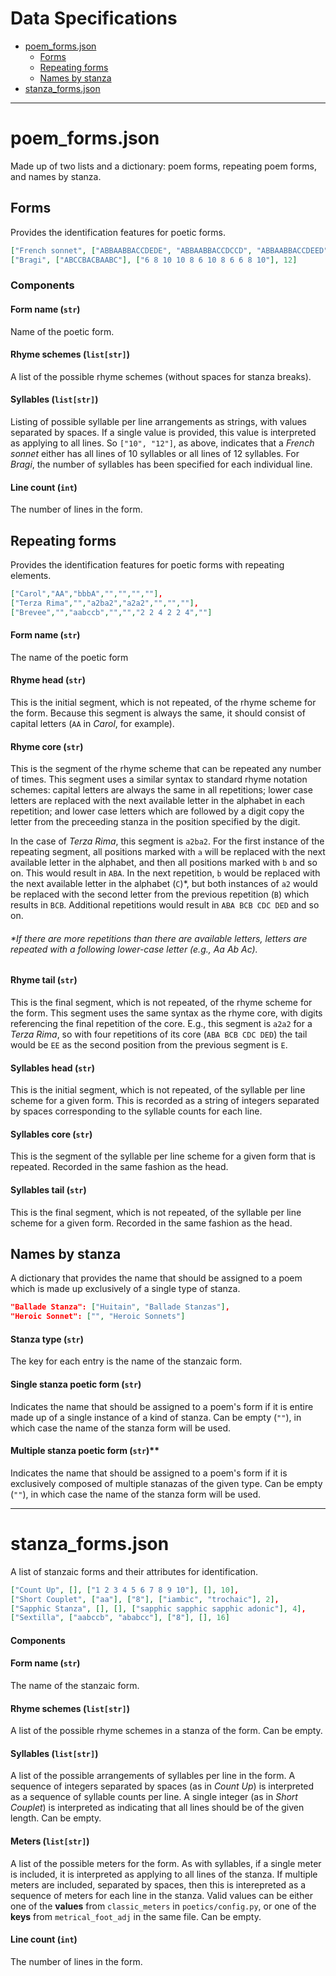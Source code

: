 # Data Specifications
- [poem_forms.json](#poem_formsjson)  
  * [Forms](#forms)  
  * [Repeating forms](#repeating-forms)  
  * [Names by stanza](#names-by-stanza)  
- [stanza_forms.json](#stanza_formsjson)  
---

# poem_forms.json
Made up of two lists and a dictionary: poem forms, repeating poem forms, and names by stanza.

## Forms
Provides the identification features for poetic forms.
```json 
["French sonnet", ["ABBAABBACCDEDE", "ABBAABBACCDCCD", "ABBAABBACCDEED"], ["10", "12"], 14],
["Bragi", ["ABCCBACBAABC"], ["6 8 10 10 8 6 10 8 6 6 8 10"], 12]
```
### Components  
#### Form name (`str`)  
Name of the poetic form.

#### Rhyme schemes (`list[str]`)  
A list of the possible rhyme schemes (without spaces for stanza breaks).

#### Syllables (`list[str]`)  
Listing of possible syllable per line arrangements as strings, with values separated by spaces. If a single value is 
provided, this value is interpreted as applying to all lines. So `["10", "12"]`, as above, indicates that a _French 
sonnet_ either has all lines of 10 syllables or all lines of 12 syllables. For _Bragi_, the number of syllables has
been specified for each individual line.

#### Line count (`int`)  
The number of lines in the form.  

## Repeating forms
Provides the identification features for poetic forms with repeating elements.
```json 
["Carol","AA","bbbA","","","",""],
["Terza Rima","","a2ba2","a2a2","","",""],
["Brevee","","aabccb","","","2 2 4 2 2 4",""]
```
#### Form name (`str`)  
The name of the poetic form

#### Rhyme head (`str`)  
This is the initial segment, which is not repeated, of the rhyme scheme for the form. Because this segment is 
always the same, it should consist of capital letters (`AA` in _Carol_, for example).  

#### Rhyme core (`str`)  
This is the segment of the rhyme scheme that can be repeated any number of times. This segment uses 
a similar syntax to standard rhyme notation schemes: capital letters are always the same in all repetitions;
lower case letters are replaced with the next available letter in the alphabet in each repetition; and lower 
case letters which are followed by a digit copy the letter from the preceeding stanza in the position 
specified by the  digit.  

In the case of _Terza Rima_, this segment is `a2ba2`. For the first instance of the repeating segment, all 
positions marked with `a` will be replaced with the next available letter in the alphabet, and then all positions marked
with `b` and so on. This would result in `ABA`. In the next repetition, `b` would be replaced with the next available letter in the alphabet
(`C`)*, but both instances of `a2` would be replaced with the second letter from the previous repetition (`B`) which results in 
`BCB`. Additional repetitions would result in `ABA BCB CDC DED` and so on.

###### *If there are more repetitions than there are available letters, letters are repeated with a following lower-case letter (e.g., Aa Ab Ac). 

#### Rhyme tail (`str`)  
This is the final segment, which is not repeated, of the rhyme scheme for the form. This segment 
uses the same syntax as the rhyme core, with digits referencing the final repetition of the core. E.g., this segment is
`a2a2` for a _Terza Rima_, so with four repetitions of its core (`ABA BCB CDC DED`) the tail would be `EE` as the second 
position from the previous segment is `E`.

#### Syllables head (`str`)  
This is the initial segment, which is not repeated, of the syllable per line scheme for a given form.
This is recorded as a string of integers separated by spaces corresponding to the syllable counts for each line.

#### Syllables core (`str`)  
This is the segment of the syllable per line scheme for a given form that is repeated. Recorded in the same
fashion as the head. 

#### Syllables tail (`str`)  
This is the final segment, which is not repeated, of the syllable per line scheme for a given form.
Recorded in the same fashion as the head.  

## Names by stanza
A dictionary that provides the name that should be assigned to a poem which is made up exclusively of a single type of 
stanza.
```json 
"Ballade Stanza": ["Huitain", "Ballade Stanzas"],
"Heroic Sonnet": ["", "Heroic Sonnets"]
```
#### Stanza type (`str`)  
The key for each entry is the name of the stanzaic form.  

#### Single stanza poetic form (`str`)  
Indicates the name that should be assigned to a poem's form if it is entire made up of a single instance
of a kind of stanza. Can be empty (`""`), in which case the name of the stanza form will be used.

#### Multiple stanza poetic form (`str`)**   
Indicates the name that should be assigned to a poem's form if it is exclusively composed of multiple stanazas 
of the given type. Can be empty (`""`), in which case the name of the stanza form will be used.

---

# stanza_forms.json
A list of stanzaic forms and their attributes for identification.
```json 
["Count Up", [], ["1 2 3 4 5 6 7 8 9 10"], [], 10],
["Short Couplet", ["aa"], ["8"], ["iambic", "trochaic"], 2],
["Sapphic Stanza", [], [], ["sapphic sapphic sapphic adonic"], 4],
["Sextilla", ["aabccb", "ababcc"], ["8"], [], 16]
```
#### Components 
#### Form name (`str`)  
The name of the stanzaic form.  

#### Rhyme schemes (`list[str]`)  
A list of the possible rhyme schemes in a stanza of the form. Can be empty.

#### Syllables (`list[str]`)  
A list of the possible arrangements of syllables per line in the form. A sequence of integers
separated by spaces (as in _Count Up_) is interpreted as a sequence of syllable counts per line.
A single integer (as in _Short Couplet_) is interpreted as indicating that all lines should be of the given length.
 Can be empty.

#### Meters (`list[str]`)  
A list of the possible meters for the form. As with syllables, if a single meter is included, it is 
interpreted as applying to all lines of the stanza. If multiple meters are included, separated by spaces,
then this is interepreted as a sequence of meters for each line in the stanza. Valid values can be either
one of the **values** from `classic_meters` in `poetics/config.py`, or one of the **keys** from `metrical_foot_adj`
in the same file. Can be empty.

#### Line count (`int`)  
The number of lines in the form.
